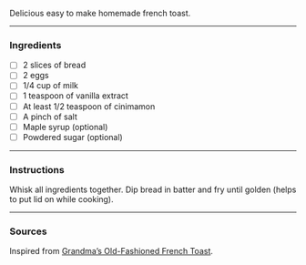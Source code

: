 <!--title:🍞 French Toast-->

Delicious easy to make homemade french toast.

---

### Ingredients

- [ ] 2 slices of bread
- [ ] 2 eggs
- [ ] 1/4 cup of milk
- [ ] 1 teaspoon of vanilla extract
- [ ] At least 1/2 teaspoon of cinimamon
- [ ] A pinch of salt
- [ ] Maple syrup (optional)
- [ ] Powdered sugar (optional)

---

### Instructions

Whisk all ingredients together. Dip bread in batter and fry until golden (helps to put lid on while cooking).

---

### Sources

Inspired from [Grandma’s Old-Fashioned French Toast](https://potatorolls.com/blog/grandmas-old-fashioned-french-toast/).
